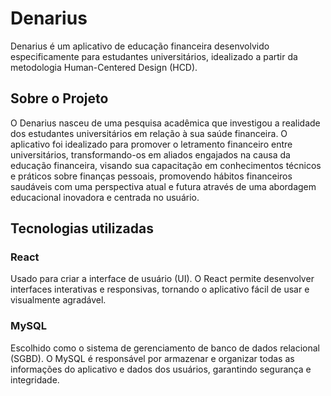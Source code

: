 # Denarius

Denarius é um aplicativo de educação financeira desenvolvido especificamente para estudantes universitários, idealizado a partir da metodologia Human-Centered Design (HCD).

## Sobre o Projeto

O Denarius nasceu de uma pesquisa acadêmica que investigou a realidade dos estudantes universitários em relação à sua saúde financeira. 
O aplicativo foi idealizado para promover o letramento financeiro entre universitários, transformando-os em aliados engajados na causa da educação financeira, visando sua capacitação em conhecimentos técnicos e práticos sobre finanças pessoais, promovendo hábitos financeiros saudáveis com uma perspectiva atual e futura através de uma abordagem educacional inovadora e centrada no usuário.

## Tecnologias utilizadas

### React

Usado para criar a interface de usuário (UI). O React permite desenvolver interfaces interativas e responsivas, tornando o aplicativo fácil de usar e visualmente agradável.

### MySQL

Escolhido como o sistema de gerenciamento de banco de dados relacional (SGBD). O MySQL é responsável por armazenar e organizar todas as informações do aplicativo e dados dos usuários, garantindo segurança e integridade.
